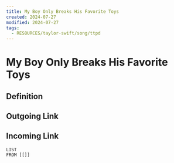 ```yaml
---
title: My Boy Only Breaks His Favorite Toys
created: 2024-07-27
modified: 2024-07-27
tags:
  - RESOURCES/taylor-swift/song/ttpd
---
```

# My Boy Only Breaks His Favorite Toys
## Definition

## Outgoing Link

## Incoming Link
```dataview
LIST
FROM [[]]
```
